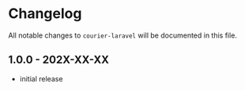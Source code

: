 # Changelog

All notable changes to `courier-laravel` will be documented in this file.

## 1.0.0 - 202X-XX-XX

- initial release
